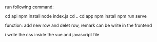 run following command:

cd api
npm install
node index.js
cd ..
cd app
npm install
npm run serve

function: add new row and delet row, remark can be write in the frontend

i write the css inside the vue and javascript file